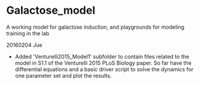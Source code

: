 # Galactose_model
A working model for galactose induction, and playgrounds for modeling training in the lab

20160204 Jue
- Added 'Venturelli2015_Model1' subfolder to contain files related to the model in S1.1 of the Venturelli 2015 PLoS Biology paper. So far have the differential equations and a basic driver script to solve the dynamics for one parameter set and plot the results.
